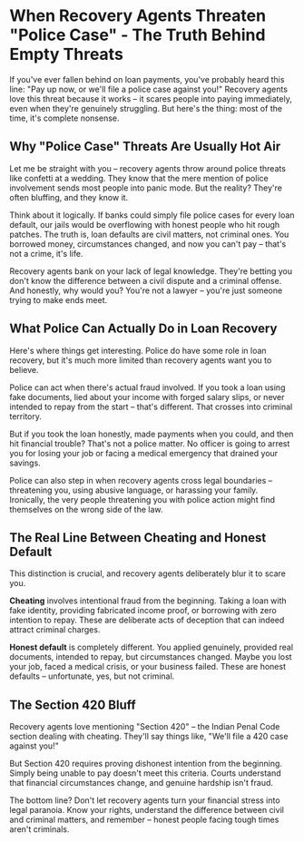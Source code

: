 # When Recovery Agents Threaten "Police Case" - The Truth Behind Empty Threats

If you've ever fallen behind on loan payments, you've probably heard this line: "Pay up now, or we'll file a police case against you!" Recovery agents love this threat because it works – it scares people into paying immediately, even when they're genuinely struggling. But here's the thing: most of the time, it's complete nonsense.

## Why "Police Case" Threats Are Usually Hot Air

Let me be straight with you – recovery agents throw around police threats like confetti at a wedding. They know that the mere mention of police involvement sends most people into panic mode. But the reality? They're often bluffing, and they know it.

Think about it logically. If banks could simply file police cases for every loan default, our jails would be overflowing with honest people who hit rough patches. The truth is, loan defaults are civil matters, not criminal ones. You borrowed money, circumstances changed, and now you can't pay – that's not a crime, it's life.

Recovery agents bank on your lack of legal knowledge. They're betting you don't know the difference between a civil dispute and a criminal offense. And honestly, why would you? You're not a lawyer – you're just someone trying to make ends meet.

## What Police Can Actually Do in Loan Recovery

Here's where things get interesting. Police do have some role in loan recovery, but it's much more limited than recovery agents want you to believe.

Police can act when there's actual fraud involved. If you took a loan using fake documents, lied about your income with forged salary slips, or never intended to repay from the start – that's different. That crosses into criminal territory.

But if you took the loan honestly, made payments when you could, and then hit financial trouble? That's not a police matter. No officer is going to arrest you for losing your job or facing a medical emergency that drained your savings.

Police can also step in when recovery agents cross legal boundaries – threatening you, using abusive language, or harassing your family. Ironically, the very people threatening you with police action might find themselves on the wrong side of the law.

## The Real Line Between Cheating and Honest Default

This distinction is crucial, and recovery agents deliberately blur it to scare you.

**Cheating** involves intentional fraud from the beginning. Taking a loan with fake identity, providing fabricated income proof, or borrowing with zero intention to repay. These are deliberate acts of deception that can indeed attract criminal charges.

**Honest default** is completely different. You applied genuinely, provided real documents, intended to repay, but circumstances changed. Maybe you lost your job, faced a medical crisis, or your business failed. These are honest defaults – unfortunate, yes, but not criminal.

## The Section 420 Bluff

Recovery agents love mentioning "Section 420" – the Indian Penal Code section dealing with cheating. They'll say things like, "We'll file a 420 case against you!"

But Section 420 requires proving dishonest intention from the beginning. Simply being unable to pay doesn't meet this criteria. Courts understand that financial circumstances change, and genuine hardship isn't fraud.

The bottom line? Don't let recovery agents turn your financial stress into legal paranoia. Know your rights, understand the difference between civil and criminal matters, and remember – honest people facing tough times aren't criminals.